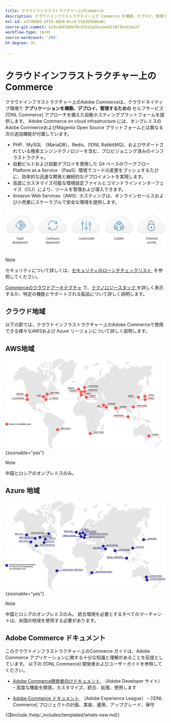 ```yaml
---
title: クラウドインフラストラクチャー上のCommerce
description: クラウドインフラストラクチャー上で Commerce を構築、デプロイ、管理する方法を学びます。
exl-id: a37d0403-df14-4bb9-8cc4-25436560ba0c
source-git-commit: b29ca0d786bf8cd15e5a3ba1ee8218f3bed2ae2f
workflow-type: tm+mt
source-wordcount: '293'
ht-degree: 3%

---
```



# クラウドインフラストラクチャー上のCommerce

クラウドインフラストラクチャー上のAdobe Commerceは、クラウドネイティブ環境で **アプリケーションを構築、デプロイ、管理するための** セルフサービス [!DNL Commerce] アプローチを備えた自動ホスティングプラットフォームを提供します。 Adobe Commerce on cloud infrastructure には、オンプレミスのAdobe CommerceおよびMagento Open Source プラットフォームとは異なる次の追加機能が付属しています。

- PHP、MySQL （MariaDB）、Redis、[!DNL RabbitMQ]、およびサポートされている検索エンジンテクノロジーを含む、プロビジョニング済みのインフラストラクチャ。
- 自動ビルドおよび自動デプロイを使用した Git ベースのワークフロー Platform as a Service （PaaS）環境でコードの変更をプッシュするたびに、効率的な迅速な開発と継続的なデプロイメントを実現します。
- 高度にカスタマイズ可能な環境設定ファイルとコマンドラインインターフェイス（CLI）により、ツールを管理および導入できます。
- Amazon Web Services（AWS）ホスティングは、オンラインセールスおよび小売業にスケーラブルで安全な環境を提供します。

![&#x200B; クラウドのメリット &#x200B;](../assets/CloudBenefits.svg)

>[!NOTE]
>
>セキュリティについて詳しくは、[&#x200B; セキュリティのローンチチェックリスト &#x200B;](https://experienceleague.adobe.com/en/docs/commerce-on-cloud/user-guide/launch/checklist#security-configuration) を参照してください。

[Commerceのクラウドアーキテクチャ &#x200B;](architecture/tech-stack.md) で、[&#x200B; テクノロジースタック &#x200B;](architecture/cloud-architecture.md) を詳しく表示するか、特定の機能とサポートされる製品について詳しく説明します。

<div id="recs-overview-body-1"></div>
<div id="recs-overview-body-2"></div>
<div id="recs-overview-body-3"></div>
<div id="recs-overview-body-4"></div>
<div id="recs-overview-body-5"></div>
<div id="recs-overview-body-6"></div>

## クラウド地域

以下の節では、クラウドインフラストラクチャー上のAdobe Commerceで使用できる様々なAWSおよび Azure リージョンについて詳しく説明します。

## AWS地域

![AWS地域を示す図 &#x200B;](../assets/aws-regions.svg){zoomable="yes"}

>[!NOTE]
>
> 中国とロシアのオンプレミスのみ。

## Azure 地域

![Azure の地域を示す図 &#x200B;](../assets/azure-regions.svg){zoomable="yes"}

>[!NOTE]
>
> 中国とロシアのオンプレミスのみ。 統合環境を必要とするすべてのマーチャントは、米国の地域を使用する必要があります。

## Adobe Commerce ドキュメント

このクラウドインフラストラクチャー上のCommerce ガイドは、Adobe Commerce アプリケーションに関する十分な知識と理解があることを前提としています。 以下の [!DNL Commerce] 開発者およびユーザーガイドを参照してください。

- [Adobe Commerce開発者向けドキュメント &#x200B;](https://developer.adobe.com/commerce/docs/) （Adobe Developer サイト） – 高度な機能を開発、カスタマイズ、統合、拡張、使用します

- [Adobe Commerce ドキュメント &#x200B;](https://experienceleague.adobe.com/docs/commerce.html) （Adobe Experience League） – [!DNL Commerce] プロジェクトの計画、実装、運用、アップグレード、保守

{{$include /help/_includes/templated/whats-new.md}}

<!-- Last updated from includes: 2025-09-30 14:59:39 -->
